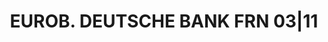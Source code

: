 ---
layout: asset
title: EUROB. DEUTSCHE BANK FRN 03|11                              
isin: DE000DB5S7A6
---